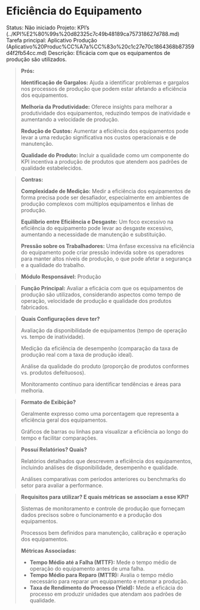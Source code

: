 # Eficiência do Equipamento

Status: Não iniciado
Projeto: KPI’s (../KPI%E2%80%99s%20d82325c7c49b48189ca757318627d788.md)
Tarefa principal: Aplicativo Produção (Aplicativo%20Produc%CC%A7a%CC%83o%20c1c27e70c1864368b87359d4f2fb54cc.md)
Descrição: Eficácia com que os equipamentos de produção são utilizados.

> **Prós:**
> 
> 
> **Identificação de Gargalos:** Ajuda a identificar problemas e gargalos nos processos de produção que podem estar afetando a eficiência dos equipamentos.
> 
> **Melhoria da Produtividade:** Oferece insights para melhorar a produtividade dos equipamentos, reduzindo tempos de inatividade e aumentando a velocidade de produção.
> 
> **Redução de Custos:** Aumentar a eficiência dos equipamentos pode levar a uma redução significativa nos custos operacionais e de manutenção.
> 
> **Qualidade do Produto:** Incluir a qualidade como um componente do KPI incentiva a produção de produtos que atendem aos padrões de qualidade estabelecidos.
> 

> **Contras:**
> 
> 
> **Complexidade de Medição:** Medir a eficiência dos equipamentos de forma precisa pode ser desafiador, especialmente em ambientes de produção complexos com múltiplos equipamentos e linhas de produção.
> 
> **Equilíbrio entre Eficiência e Desgaste:** Um foco excessivo na eficiência do equipamento pode levar ao desgaste excessivo, aumentando a necessidade de manutenção e substituição.
> 
> **Pressão sobre os Trabalhadores:** Uma ênfase excessiva na eficiência do equipamento pode criar pressão indevida sobre os operadores para manter altos níveis de produção, o que pode afetar a segurança e a qualidade do trabalho.
> 

> **Módulo Responsável:**
Produção
> 

> **Função Principal:**
Avaliar a eficácia com que os equipamentos de produção são utilizados, considerando aspectos como tempo de operação, velocidade de produção e qualidade dos produtos fabricados.
> 

> **Quais Configurações deve ter?**
> 
> 
> Avaliação da disponibilidade de equipamentos (tempo de operação vs. tempo de inatividade).
> 
> Medição da eficiência de desempenho (comparação da taxa de produção real com a taxa de produção ideal).
> 
> Análise da qualidade do produto (proporção de produtos conformes vs. produtos defeituosos).
> 
> Monitoramento contínuo para identificar tendências e áreas para melhoria.
> 

> **Formato de Exibição?**
> 
> 
> Geralmente expresso como uma porcentagem que representa a eficiência geral dos equipamentos.
> 
> Gráficos de barras ou linhas para visualizar a eficiência ao longo do tempo e facilitar comparações.
> 

> **Possuí Relatórios? Quais?**
> 
> 
> Relatórios detalhados que descrevem a eficiência dos equipamentos, incluindo análises de disponibilidade, desempenho e qualidade.
> 
> Análises comparativas com períodos anteriores ou benchmarks do setor para avaliar a performance.
> 

> **Requisitos para utilizar? E quais métricas se associam a esse KPI?**
> 
> 
> Sistemas de monitoramento e controle de produção que forneçam dados precisos sobre o funcionamento e a produção dos equipamentos.
> 
> Processos bem definidos para manutenção, calibração e operação dos equipamentos.
> 
> **Métricas Associadas:**
> 
> - **Tempo Médio até a Falha (MTTF):** Mede o tempo médio de operação do equipamento antes de uma falha.
> - **Tempo Médio para Reparo (MTTR):** Avalia o tempo médio necessário para reparar um equipamento e retomar a produção.
> - **Taxa de Rendimento do Processo (Yield):** Mede a eficácia do processo em produzir unidades que atendam aos padrões de qualidade.